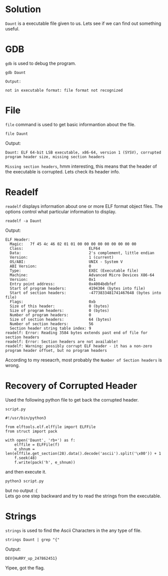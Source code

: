 # Solution

```Daunt``` is a executable file given to us. Lets see if we can find out something useful.

# GDB
    
```gdb``` is used to debug the program.

```
gdb Daunt

Output:

not in executable format: file format not recognized
```

# File

```file``` command is used to get basic informantion about the file.

```
file Daunt
```

Output:

```
Daunt: ELF 64-bit LSB executable, x86-64, version 1 (SYSV), corrupted program header size, missing section headers
```

```Missing section headers```, hmm interesting, this means that the header of the executable is corrupted. Lets check its header info.

# Readelf

```readelf``` displays information about one or more ELF format object files. The options control what particular information to display. 

```
readelf -a Daunt
```

Output:

```
ELF Header:
  Magic:   7f 45 4c 46 02 01 01 00 00 00 00 00 00 00 00 00 
  Class:                             ELF64
  Data:                              2's complement, little endian
  Version:                           1 (current)
  OS/ABI:                            UNIX - System V
  ABI Version:                       0
  Type:                              EXEC (Executable file)
  Machine:                           Advanced Micro Devices X86-64
  Version:                           0x1
  Entry point address:               0x4004bdbfef
  Start of program headers:          4194304 (bytes into file)
  Start of section headers:          -4773833481741467648 (bytes into file)
  Flags:                             0xb
  Size of this header:               0 (bytes)
  Size of program headers:           0 (bytes)
  Number of program headers:         0
  Size of section headers:           64 (bytes)
  Number of section headers:         56
  Section header string table index: 9
readelf: Error: Reading 3584 bytes extends past end of file for section headers
readelf: Error: Section headers are not available!
readelf: Warning: possibly corrupt ELF header - it has a non-zero program header offset, but no program headers
```

According to my reseacrh, most probably the ```Number of Section headers``` is wrong.

# Recovery of Corrupted Header

Used the following python file to get back the corrupted header.

```script.py```
```
#!/usr/bin/python3

from elftools.elf.elffile import ELFFile
from struct import pack

with open('Daunt', 'rb+') as f:
    elffile = ELFFile(f)
    e_shnum = len(elffile.get_section(28).data().decode('ascii').split('\x00')) + 1 
    f.seek(48)
    f.write(pack('h', e_shnum))
```

and then execute it.

```
python3 script.py
```

but no output :(
    <br/>
Lets go one step backward and try to read the strings from the executable.

# Strings

```strings``` is used to find the Ascii Characters in the any type of file.

```
strings Daunt | grep "{"
```

Output:
```
DEV{HuRRY_up_247862451}
```

Yipee, got the flag.